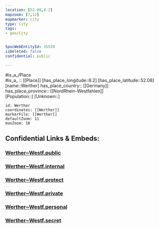 ```yaml
---
location: [52.08,8.2] 
mapzoom: [7,12] 
mapmarker: city 
type: City
tags:
- geo/City


SpocWebEntityId: 35559
isDeleted: false
confidential: public

---
```

#is_a_/Place  
#is_a_ :: [[Place]] 
[has_place_longitude::8.2] 
[has_place_latitude::52.08] 
[name::Werther] 
has_place_country:: [[Germany]]  
has_place_province:: [[NordRhein-Westfahlen]]  
[Population::] 
[Unknown::] 


```leaflet
id: Werther
coordinates: [[Werther]] 
markerFile: [[Werther]] 
defaultZoom: 11 
maxZoom: 18
```


## Confidential Links & Embeds: 

### [Werther~Westf.public](/_public/\Earth\Continent\Europe\Europe~Central\Germany\Germany~West\Nordrhein-Westfalen\counties~NW\Gütersloh\cities~Gütersloh\Werther~WestfWerther~Westf.public.md) 

### [Werther~Westf.internal](/_internal/\Earth\Continent\Europe\Europe~Central\Germany\Germany~West\Nordrhein-Westfalen\counties~NW\Gütersloh\cities~Gütersloh\Werther~WestfWerther~Westf.internal.md) 

### [Werther~Westf.protect](/_protect/\Earth\Continent\Europe\Europe~Central\Germany\Germany~West\Nordrhein-Westfalen\counties~NW\Gütersloh\cities~Gütersloh\Werther~WestfWerther~Westf.protect.md) 

### [Werther~Westf.private](/_private/\Earth\Continent\Europe\Europe~Central\Germany\Germany~West\Nordrhein-Westfalen\counties~NW\Gütersloh\cities~Gütersloh\Werther~WestfWerther~Westf.private.md) 

### [Werther~Westf.personal](/_personal/\Earth\Continent\Europe\Europe~Central\Germany\Germany~West\Nordrhein-Westfalen\counties~NW\Gütersloh\cities~Gütersloh\Werther~WestfWerther~Westf.personal.md) 

### [Werther~Westf.secret](/_secret/\Earth\Continent\Europe\Europe~Central\Germany\Germany~West\Nordrhein-Westfalen\counties~NW\Gütersloh\cities~Gütersloh\Werther~WestfWerther~Westf.secret.md)

